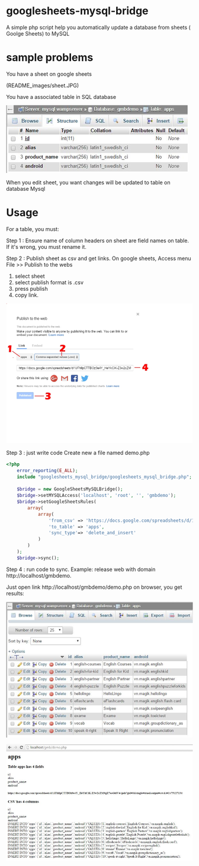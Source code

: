 # googlesheets-mysql-bridge
A simple php script help you automatically update a database from sheets ( Goolge Sheets) to MySQL

# sample problems
You have a sheet on google sheets

(README_images/sheet.JPG)

You have a associated table in SQL database

![sheet](README_images/table.JPG)


When you edit sheet, you want changes will be updated to table on database Mysql


# Usage

For a table, you must: 

Step 1 : Ensure name of column headers on sheet are field names on table. If it's wrong, you must rename it.

Step 2 : Publish sheet as csv and get links.
On google sheets, Access menu File >> Publish to the webs
1. select sheet 
2. select publish format is .csv
3. press publish
4. copy link.

![sheet](README_images/publish.jpg)

Step 3 : just write code
Create new a file named demo.php
```php
<?php
	error_reporting(E_ALL);
	include "googlesheets_mysql_bridge/googlesheets_mysql_bridge.php";

	$bridge = new GoogleSheetsMySQLBridge();
	$bridge->setMYSQLAccess('localhost', 'root', '', 'gmbdemo');
	$bridge->setGoogleSheetsRules(
		array(
			array(
				'from_csv' => 'https://docs.google.com/spreadsheets/d/1JFhllpCTTBOz9e4Y_HeYkCiK-Z3w2cZM9gZ7eoGblVw/pub?gid=0&single=true&output=csv',
				'to_table' => 'apps',
				'sync_type'=> 'delete_and_insert'
			)
		)
	);
	$bridge->sync();
```
Step 4 : run code to sync.
Example: release web with domain http://localhost/gmbdemo.

Just open link http://localhost/gmbdemo/demo.php on browser, you get results:

![sheet](README_images/table_result.JPG)

![sheet](README_images/result_output.JPG)
